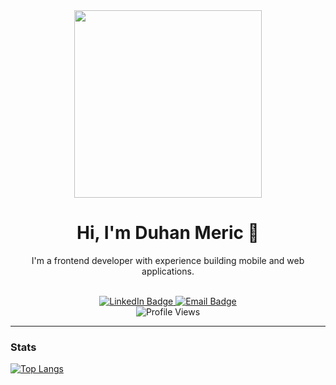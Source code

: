 <div id="header" align="center">
  <img src="https://media.giphy.com/media/qgQUggAC3Pfv687qPC/giphy.gif" width="300"/>
  <h1>Hi, I'm Duhan Meric 👋</h1>
  <p>I'm a frontend developer with experience building mobile and web applications.</p>
  <br>
  <a href="https://www.linkedin.com/in/duhanmeric/">
    <img src="https://img.shields.io/badge/LinkedIn-blue?style=for-the-badge&logo=linkedin&logoColor=white" alt="LinkedIn Badge"/>
  </a>
  <a href="mailto:duhanmeric@gmail.com">
    <img src="https://img.shields.io/badge/Email-%23EA4335?style=for-the-badge&logo=gmail&logoColor=white" alt="Email Badge"/>
  </a>
  <br>
  <img src="https://komarev.com/ghpvc/?username=yourusername&style=flat-square&color=blue" alt="Profile Views"/>
</div>

---

### Stats
[![Top Langs](https://github-readme-stats.vercel.app/api/top-langs/?username=yourusername&layout=compact&theme=vision-friendly-dark)](https://github.com/anuraghazra/github-readme-stats)
